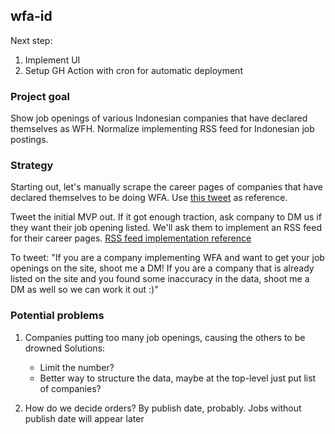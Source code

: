 ## wfa-id
Next step:
1. Implement UI
2. Setup GH Action with cron for automatic deployment
### Project goal
Show job openings of various Indonesian companies that have declared themselves as WFH.
Normalize implementing RSS feed for Indonesian job postings.

### Strategy
Starting out, let's manually scrape the career pages of companies that have declared themselves
to be doing WFA. Use [this tweet](https://twitter.com/antonybudianto/status/1471428324140347397) as reference.

Tweet the initial MVP out. If it got enough traction, ask company to DM us if they want their job opening listed. We'll ask them to implement an RSS feed for their career pages.
[RSS feed implementation reference](https://developers.google.com/search/blog/2014/10/best-practices-for-xml-sitemaps-rssatom)

To tweet:
"If you are a company implementing WFA and want to get your job openings on the site, shoot me a DM! If you are a company that is already listed on the site and you found some inaccuracy in the data, shoot me a DM as well so we can work it out :)"

### Potential problems
1. Companies putting too many job openings, causing the others to be drowned
   Solutions:
   - Limit the number? 
   - Better way to structure the data, maybe at the top-level just put list of companies?

2. How do we decide orders? By publish date, probably. Jobs without publish date will appear later



